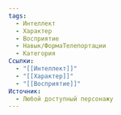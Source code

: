 ```yaml
---
tags:
  - Интеллект
  - Характер
  - Восприятие
  - Навык/ФормаТелепортации
  - Категория
Ссылки:
  - "[[Интеллект]]"
  - "[[Характер]]"
  - "[[Восприятие]]"
Источник:
  - Любой доступный персонажу
---
```

